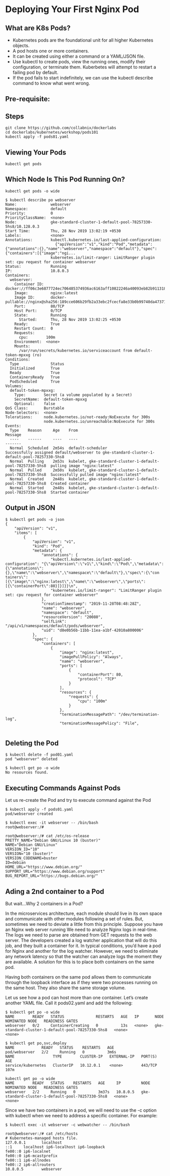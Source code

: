 # Deploying Your First Nginx Pod

## What are K8s Pods?

- Kubernetes pods are the foundational unit for all higher Kubernetes objects.
- A pod hosts one or more containers.
- It can be created using either a command or a YAML/JSON file.
- Use kubectl to create pods, view the running ones, modify their configuration, or terminate them. Kuberbetes will attempt to restart a failing pod by default.
- If the pod fails to start indefinitely, we can use the kubectl describe command to know what went wrong.




## Pre-requisite:


## Steps

```
git clone https://github.com/collabnix/dockerlabs
cd dockerlabs/kubernetes/workshop/pods101
kubectl apply -f pods01.yaml
```

## Viewing Your Pods

```
kubectl get pods
```

## Which Node Is This Pod Running On?

```
kubectl get pods -o wide
```

```
$ kubectl describe po webserver
Name:               webserver
Namespace:          default
Priority:           0
PriorityClassName:  <none>
Node:               gke-standard-cluster-1-default-pool-78257330-5hs8/10.128.0.3
Start Time:         Thu, 28 Nov 2019 13:02:19 +0530
Labels:             <none>
Annotations:        kubectl.kubernetes.io/last-applied-configuration:
                      {"apiVersion":"v1","kind":"Pod","metadata":{"annotations":{},"name":"webserver","namespace":"default"},"spec":{"containers":[{"image":"ngi...
                    kubernetes.io/limit-ranger: LimitRanger plugin set: cpu request for container webserver
Status:             Running
IP:                 10.8.0.3
Containers:
  webserver:
    Container ID:   docker://ff06c3e6877724ec706485374936ac6163aff10822246a40093eb82b9113189c
    Image:          nginx:latest
    Image ID:       docker-pullable://nginx@sha256:189cce606b29fb2a33ebc2fcecfa8e33b0b99740da4737133cdbcee92f3aba0a
    Port:           80/TCP
    Host Port:      0/TCP
    State:          Running
      Started:      Thu, 28 Nov 2019 13:02:25 +0530
    Ready:          True
    Restart Count:  0
    Requests:
      cpu:        100m
    Environment:  <none>
    Mounts:
      /var/run/secrets/kubernetes.io/serviceaccount from default-token-mpxxg (ro)
Conditions:
  Type              Status
  Initialized       True
  Ready             True
  ContainersReady   True
  PodScheduled      True
Volumes:
  default-token-mpxxg:
    Type:        Secret (a volume populated by a Secret)
    SecretName:  default-token-mpxxg
    Optional:    false
QoS Class:       Burstable
Node-Selectors:  <none>
Tolerations:     node.kubernetes.io/not-ready:NoExecute for 300s
                 node.kubernetes.io/unreachable:NoExecute for 300s
Events:
  Type    Reason     Age    From                                                        Message
  ----    ------     ----   ----                                                        -------
  Normal  Scheduled  2m54s  default-scheduler                                           Successfully assigned default/webserver to gke-standard-cluster-1-default-pool-78257330-5hs8
  Normal  Pulling    2m53s  kubelet, gke-standard-cluster-1-default-pool-78257330-5hs8  pulling image "nginx:latest"
  Normal  Pulled     2m50s  kubelet, gke-standard-cluster-1-default-pool-78257330-5hs8  Successfully pulled image "nginx:latest"
  Normal  Created    2m48s  kubelet, gke-standard-cluster-1-default-pool-78257330-5hs8  Created container
  Normal  Started    2m48s  kubelet, gke-standard-cluster-1-default-pool-78257330-5hs8  Started container
 ```
  
 ## Output in JSON
 
```
$ kubectl get pods -o json
{
    "apiVersion": "v1",
    "items": [
        {
            "apiVersion": "v1",
            "kind": "Pod",
            "metadata": {
                "annotations": {
                    "kubectl.kubernetes.io/last-applied-configuration": "{\"apiVersion\":\"v1\",\"kind\":\"Pod\",\"metadata\":{\"annotations\":{},\"name\":\"webserver\",\"namespace\":\"default\"},\"spec\":{\"con
tainers\":[{\"image\":\"nginx:latest\",\"name\":\"webserver\",\"ports\":[{\"containerPort\":80}]}]}}\n",
                    "kubernetes.io/limit-ranger": "LimitRanger plugin set: cpu request for container webserver"
                },
                "creationTimestamp": "2019-11-28T08:48:28Z",
                "name": "webserver",
                "namespace": "default",
                "resourceVersion": "20080",
                "selfLink": "/api/v1/namespaces/default/pods/webserver",
                "uid": "d8e0b56b-11bb-11ea-a1bf-42010a800006"
            },
            "spec": {
                "containers": [
                    {
                        "image": "nginx:latest",
                        "imagePullPolicy": "Always",
                        "name": "webserver",
                        "ports": [
                            {
                                "containerPort": 80,
                                "protocol": "TCP"
                            }
                        ],
                        "resources": {
                            "requests": {
                                "cpu": "100m"
                            }
                        },
                        "terminationMessagePath": "/dev/termination-log",
                        "terminationMessagePolicy": "File",
             
 ```
 
 
 ## Deleting the Pod
  
```
$ kubectl delete -f pod01.yaml
pod "webserver" deleted

$ kubectl get po -o wide
No resources found.
```

## Executing Commands Against Pods

Let us re-create the Pod and try to execute command against the Pod

```
$ kubectl apply -f pods01.yaml
pod/webserver created
```

```
$ kubectl exec -it webserver -- /bin/bash
root@webserver:/#
```

```
root@webserver:/# cat /etc/os-release
PRETTY_NAME="Debian GNU/Linux 10 (buster)"
NAME="Debian GNU/Linux"
VERSION_ID="10"
VERSION="10 (buster)"
VERSION_CODENAME=buster
ID=debian
HOME_URL="https://www.debian.org/"
SUPPORT_URL="https://www.debian.org/support"
BUG_REPORT_URL="https://bugs.debian.org/"
```


## Ading a 2nd container to a Pod

But wait...Why 2 containers in a Pod?

In the microservices architecture, each module should live in its own space and communicate with other modules following a set of rules. But, sometimes we need to deviate a little from this principle. Suppose you have an Nginx web server running  We need to analyze Nginx logs in real-time. The logs we need to parse are obtained from GET requests to the web server. The developers created a log watcher application that will do this job, and they built a container for it. In typical conditions, you’d have a pod for Nginx and another for the log watcher. However, we need to eliminate any network latency so that the watcher can analyze logs the moment they are available. A solution for this is to place both containers on the same pod.

Having both containers on the same pod allows them to communicate through the loopback interface as if they were two processes running on the same host. They also share the same storage volume.


Let us see  how a pod can host more than one container. Let’s create another YAML file. Call it pods02.yaml and add the following:

```
$ kubectl get po -o wide
NAME        READY   STATUS              RESTARTS   AGE   IP       NODE                                                NOMINATED NODE   READINESS GATES
webserver   0/2     ContainerCreating   0          13s   <none>   gke-standard-cluster-1-default-pool-78257330-5hs8   <none>           <none>
 ```
 
 ```
$ kubectl get po,svc,deploy
NAME            READY   STATUS    RESTARTS   AGE
pod/webserver   2/2     Running   0          3m6s
NAME                 TYPE        CLUSTER-IP   EXTERNAL-IP   PORT(S)   AGE
service/kubernetes   ClusterIP   10.12.0.1    <none>        443/TCP   107m
```


```
kubectl get po -o wide
NAME        READY   STATUS    RESTARTS   AGE     IP         NODE                                                NOMINATED NODE   READINESS GATES
webserver   2/2     Running   0          3m37s   10.8.0.5   gke-standard-cluster-1-default-pool-78257330-5hs8   <none>           <none>
```

Since we have two containers in a pod, we will need to use the -c option with kubectl when we need to address a specific container. For example:

```
$ kubectl exec -it webserver -c webwatcher -- /bin/bash

root@webserver:/# cat /etc/hosts
# Kubernetes-managed hosts file.
127.0.0.1       localhost
::1     localhost ip6-localhost ip6-loopback
fe00::0 ip6-localnet
fe00::0 ip6-mcastprefix
fe00::1 ip6-allnodes
fe00::2 ip6-allrouters
10.8.0.5        webserver
```


